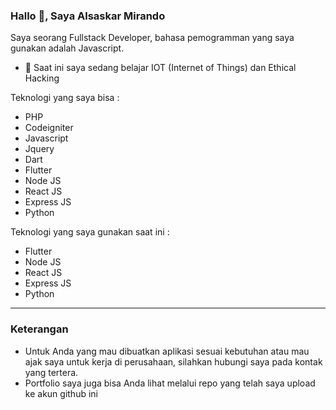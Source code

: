 ### Hallo 👋, Saya Alsaskar Mirando

Saya seorang Fullstack Developer, bahasa pemogramman yang saya gunakan adalah Javascript. 

- 🌱 Saat ini saya sedang belajar IOT (Internet of Things) dan Ethical Hacking

Teknologi yang saya bisa :
- PHP
- Codeigniter
- Javascript
- Jquery
- Dart
- Flutter
- Node JS
- React JS
- Express JS
- Python

Teknologi yang saya gunakan saat ini :
- Flutter
- Node JS
- React JS
- Express JS
- Python

-----
### Keterangan
* Untuk Anda yang mau dibuatkan aplikasi sesuai kebutuhan atau mau ajak saya untuk kerja di perusahaan, silahkan hubungi saya pada kontak yang tertera.
* Portfolio saya juga bisa Anda lihat melalui repo yang telah saya upload ke akun github ini
